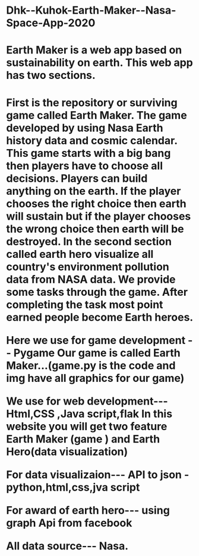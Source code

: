 # Dhk--Kuhok-Earth-Maker--Nasa-Space-App-2020

<h1>Earth Maker is a web app based on sustainability on earth. This web app has two sections.<h1>
First is the repository or surviving game called Earth Maker. 
The game developed by using Nasa Earth history data and cosmic calendar. This game starts with a big bang then players have to choose all decisions.
Players can build anything on the earth. If the player chooses the right choice then earth will sustain but if the player chooses the wrong choice then earth will be destroyed.
In the second section called earth hero visualize all country's environment pollution data from NASA data. We provide some tasks through the game.
After completing the task most point earned people become Earth heroes.

Here we use for game development -- Pygame
Our game is called Earth Maker...(game.py is the code and img have all graphics for our game)

We use for web development--- Html,CSS ,Java script,flak
In this website you will get two feature Earth Maker (game ) and Earth Hero(data visualization)

For data visualizaion--- API to json - python,html,css,jva script

For award of earth hero--- using graph Api from facebook

All data source--- Nasa.
